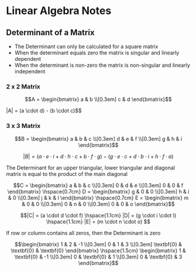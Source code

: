 # Linear Algebra Notes

## Determinant of a Matrix
- The Determinant can only be calculated for a square matrix
- When the determinant equals zero the matrix is singular and linearly dependent
- When the determinant is non-zero the matrix is non-singular and linearly independent

### 2 x 2 Matrix

```math
A = \begin{bmatrix}
       a & b \\[0.3em]
       c & d
     \end{bmatrix}
```

|A| = (a \cdot d) - (b \cdot c)$$

### 3 x 3 Matrix

```math
B = \begin{bmatrix}
       a & b & c \\[0.3em]
       d & e & f \\[0.3em]
       g & h & i
     \end{bmatrix}
```

$$|B| = (a \cdot e \cdot i + d \cdot h \cdot c + b \cdot f \cdot g) - (g \cdot e \cdot c + d \cdot b \cdot i + h \cdot f \cdot a)$$

The Determinant for an upper triangular, lower triangular and diagonal matrix is equal to the product of the main diagonal

```math
C = \begin{bmatrix}
       a & b & c \\[0.3em]
       0 & d & e \\[0.3em]
       0 & 0 & f
     \end{bmatrix}
     \hspace{0.7cm}
     
  D = \begin{bmatrix}
       g & 0 & 0 \\[0.3em]
       h & i & 0 \\[0.3em]
       j & k & l
     \end{bmatrix}
     \hspace{0.7cm}
     
  E = \begin{bmatrix}
       m & 0 & 0 \\[0.3em]
       0 & n & 0 \\[0.3em]
       0 & 0 & o
     \end{bmatrix}
```

$$|C| = (a \cdot d \cdot f) \hspace{1.1cm} |D| = (g \cdot i \cdot l) \hspace{1.1cm} |E| = (m \cdot n \cdot o) $$

If row or column contains all zeros, then the Determinant is zero

```math
\begin{bmatrix}
       1 & 2 & -1 \\[0.3em]
       0 & 1 & 3 \\[0.3em]
       \textbf{0} & \textbf{0} & \textbf{0}
     \end{bmatrix}
     \hspace{1.5cm}
     
     \begin{bmatrix}
       1 & \textbf{0} & -1 \\[0.3em]
       0 & \textbf{0} & 1 \\[0.3em]
       0 & \textbf{0} & 3
     \end{bmatrix}
```